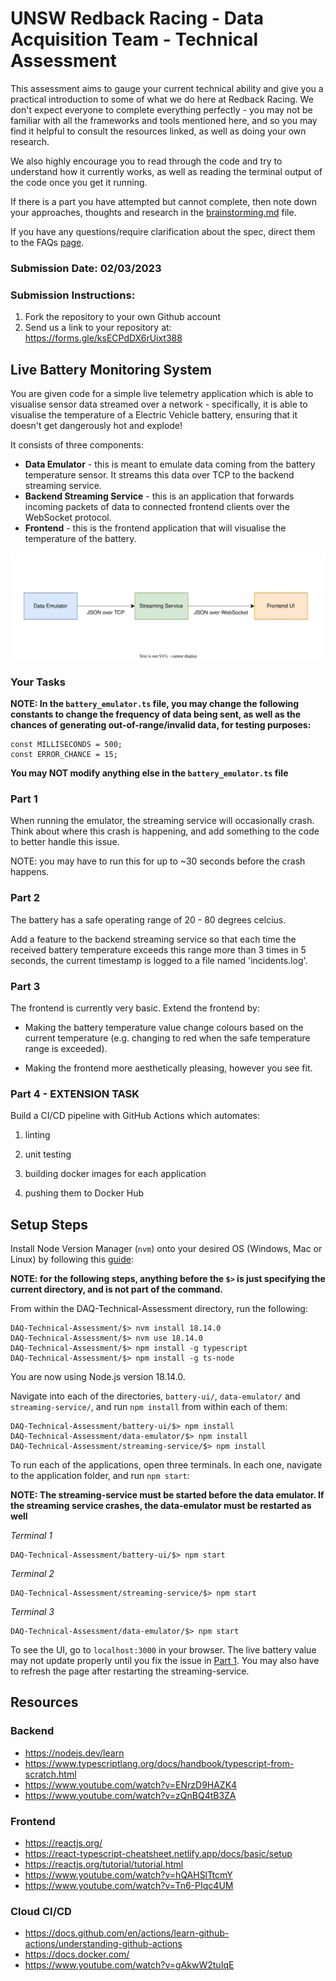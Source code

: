 # UNSW Redback Racing - Data Acquisition Team - Technical Assessment

This assessment aims to gauge your current technical ability and give you a practical introduction to some of what we do here at Redback Racing. 
We don't expect everyone to complete everything perfectly - you may not be familiar with all the frameworks and tools mentioned here, and so you may find it helpful to consult the resources linked, as well as doing your own research. 

We also highly encourage you to read through the code and try to understand how it currently works, as well as reading the terminal output of the code once you get it running.

If there is a part you have attempted but cannot complete, then note down your approaches, thoughts and research in the [brainstorming.md](./brainstorming.md) file.

If you have any questions/require clarification about the spec, direct them to the FAQs [page](https://docs.google.com/spreadsheets/d/1vl77OBlmlIJ3QawL0HUdfF573D8-kTrR7Xg4J3lh8Qg/edit?usp=sharing). 

### Submission Date: 02/03/2023

### Submission Instructions:

1. Fork the repository to your own Github account
2. Send us a link to your repository at: https://forms.gle/ksECPdDX6rUixt388

## Live Battery Monitoring System

You are given code for a simple live telemetry application which is able to visualise sensor data streamed over a network - specifically, it is able to visualise the temperature of a Electric Vehicle battery, ensuring that it doesn't get dangerously hot and explode!

It consists of three components:
* **Data Emulator** - this is meant to emulate data coming from the battery temperature sensor. It streams this data over TCP to the backend streaming service.
* **Backend Streaming Service** - this is an application that forwards incoming packets of data to connected frontend clients over the WebSocket protocol.
* **Frontend** - this is the frontend application that will visualise the temperature of the battery.

![system-flow](./system-flow.svg)

### Your Tasks

**NOTE: In the `battery_emulator.ts` file, you may change the following constants to change the frequency of data being sent, as well as the chances of generating out-of-range/invalid data, for testing purposes:**

```
const MILLISECONDS = 500;
const ERROR_CHANCE = 15;
```

**You may NOT modify anything else in the `battery_emulator.ts` file**

### Part 1

When running the emulator, the streaming service will occasionally crash. Think about where this crash is happening, and add something to the code to better handle this issue.

NOTE: you may have to run this for up to ~30 seconds before the crash happens.

### Part 2

The battery has a safe operating range of 20 - 80 degrees celcius. 

Add a feature to the backend streaming service so that each time the received battery temperature exceeds this range more than 3 times in 5 seconds, the current timestamp is logged to a file named 'incidents.log'.

### Part 3

The frontend is currently very basic. Extend the frontend by:

* Making the battery temperature value change colours based on the current temperature (e.g. changing to red when the safe temperature range is exceeded).
  
* Making the frontend more aesthetically pleasing, however you see fit.

### Part 4 - EXTENSION TASK

Build a CI/CD pipeline with GitHub Actions which automates:

1. linting

2. unit testing

3. building docker images for each application

4. pushing them to Docker Hub


## Setup Steps

Install Node Version Manager (`nvm`) onto your desired OS (Windows, Mac or Linux) by following this [guide](https://www.freecodecamp.org/news/node-version-manager-nvm-install-guide/): 

**NOTE: for the following steps, anything before the `$>` is just specifying the current directory, and is not part of the command.**

From within the DAQ-Technical-Assessment directory, run the following:

```
DAQ-Technical-Assessment/$> nvm install 18.14.0
DAQ-Technical-Assessment/$> nvm use 18.14.0
DAQ-Technical-Assessment/$> npm install -g typescript
DAQ-Technical-Assessment/$> npm install -g ts-node
```

You are now using Node.js version 18.14.0.

Navigate into each of the directories, `battery-ui/`, `data-emulator/` and `streaming-service/`, and run `npm install` from within each of them:
```
DAQ-Technical-Assessment/battery-ui/$> npm install
DAQ-Technical-Assessment/data-emulator/$> npm install
DAQ-Technical-Assessment/streaming-service/$> npm install
```

To run each of the applications, open three terminals. In each one, navigate to the application folder, and run `npm start`:

**NOTE: The streaming-service must be started before the data emulator. If the streaming service crashes, the data-emulator must be restarted as well**

*Terminal 1*
```
DAQ-Technical-Assessment/battery-ui/$> npm start
```

*Terminal 2*
```
DAQ-Technical-Assessment/streaming-service/$> npm start
```

*Terminal 3*
```
DAQ-Technical-Assessment/data-emulator/$> npm start
```

To see the UI, go to `localhost:3000` in your browser. The live battery value may not update properly until you fix the issue in [Part 1](#part-1). You may also have to refresh the page after restarting the streaming-service.


## Resources 

### Backend 

 - https://nodejs.dev/learn 
 - https://www.typescriptlang.org/docs/handbook/typescript-from-scratch.html 
 - https://www.youtube.com/watch?v=ENrzD9HAZK4 
 - https://www.youtube.com/watch?v=zQnBQ4tB3ZA

### Frontend 

 - https://reactjs.org/ 
 - https://react-typescript-cheatsheet.netlify.app/docs/basic/setup 
 - https://reactjs.org/tutorial/tutorial.html
 - https://www.youtube.com/watch?v=hQAHSlTtcmY 
 - https://www.youtube.com/watch?v=Tn6-PIqc4UM

### Cloud CI/CD

 - https://docs.github.com/en/actions/learn-github-actions/understanding-github-actions
 - https://docs.docker.com/
 - https://www.youtube.com/watch?v=gAkwW2tuIqE


